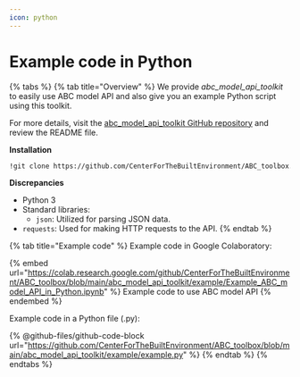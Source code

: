 ```yaml
---
icon: python
---
```


# Example code in Python

{% tabs %}
{% tab title="Overview" %}
We provide _abc\_model\_api\_toolkit_ to easily use ABC model API and also give you an example Python script using this toolkit.&#x20;

For more details, visit the [abc\_model\_api\_toolkit GitHub repository](https://github.com/CenterForTheBuiltEnvironment/ABC\_toolbox/tree/main/abc\_model\_api\_toolkit) and review the README file.

**Installation**

```sh
!git clone https://github.com/CenterForTheBuiltEnvironment/ABC_toolbox.git
```

**Discrepancies**

* Python 3
* Standard libraries:
  * `json`: Utilized for parsing JSON data.
* `requests`: Used for making HTTP requests to the API.
{% endtab %}

{% tab title="Example code" %}
Example code in Google Colaboratory:

{% embed url="https://colab.research.google.com/github/CenterForTheBuiltEnvironment/ABC_toolbox/blob/main/abc_model_api_toolkit/example/Example_ABC_model_API_in_Python.ipynb" %}
Example code to use ABC model API
{% endembed %}

Example code in a Python file (.py):

{% @github-files/github-code-block url="https://github.com/CenterForTheBuiltEnvironment/ABC_toolbox/blob/main/abc_model_api_toolkit/example/example.py" %}
{% endtab %}
{% endtabs %}
